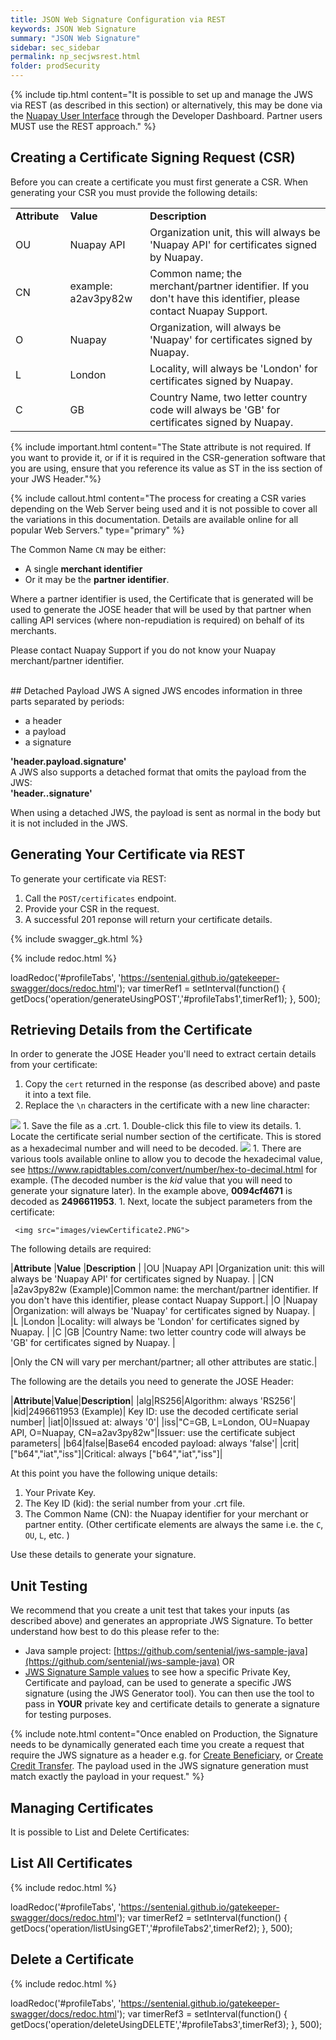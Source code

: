 ```yaml
---
title: JSON Web Signature Configuration via REST
keywords: JSON Web Signature
summary: "JSON Web Signature"
sidebar: sec_sidebar
permalink: np_secjwsrest.html
folder: prodSecurity
---
```


{% include tip.html content="It is possible to set up and manage the JWS via REST (as described in this section) or alternatively, this may be done via the [Nuapay User Interface](np_secjwsui.html) through the Developer Dashboard. Partner users MUST use the REST approach." %}

## Creating a Certificate Signing Request (CSR)

Before you can create a certificate you must first generate a CSR.
When generating your CSR you must provide the following details:

<table style="width: 100%;mc-table-style: url('Resources/TableStyles/Simple.css');" class="TableStyle-Simple" cellspacing="0">
		<col style="width: 101px;" class="TableStyle-Simple-Column-Column1" />
		<col style="width: 198px;" class="TableStyle-Simple-Column-Column1" />
		<col style="width: 1140px;" class="TableStyle-Simple-Column-Column1" />
		<tbody>
			<tr>
				<td>
					<b>Attribute</b>
				</td>
				<td>
					<b>Value</b>
				</td>
				<td>
					<b>Description</b>
				</td>
			</tr>
			<tr>
				<td>OU</td>
				<td>Nuapay API</td>
				<td>Organization unit, this will always be 'Nuapay API' for certificates signed by Nuapay.</td>
			</tr>
			<tr>
				<td>CN</td>
				<td>example: a2av3py82w</td>
				<td>Common name; the merchant/partner identifier. If you don't have this identifier, please contact Nuapay Support.</td>
			</tr>
			<tr>
				<td>O</td>
				<td>Nuapay</td>
				<td>Organization, will always be 'Nuapay' for certificates signed by Nuapay.</td>
			</tr>
			<tr>
				<td>L</td>
				<td>London</td>
				<td>Locality, will always be 'London' for certificates signed by Nuapay.</td>
			</tr>
			<tr>
				<td>C</td>
				<td>GB</td>
				<td>Country Name, two letter country code will always be 'GB' for certificates signed by Nuapay.</td>
			</tr>
		</tbody>
	</table>

{% include important.html content="The State attribute is not required. If you want to provide it, or if it is required in the CSR-generation software that you are using, ensure that you reference its value as ST in the iss section of your JWS Header."%}

{% include callout.html content="The process for creating a CSR varies depending on the Web Server being used and it is not possible to cover all the variations in this documentation. Details are available online for all popular Web Servers." type="primary" %}

The Common Name `CN` may be either:
* A single **merchant identifier**
* Or it may be the **partner identifier**.

Where a partner identifier is used, the Certificate that is generated will be used to generate the JOSE header that will be used by that partner when calling API services (where non-repudiation is required) on behalf of its merchants.

Please contact Nuapay Support if you do not know your Nuapay merchant/partner identifier.

<br/>
## Detached Payload JWS
A signed JWS encodes information in three parts separated by periods:
<ul>
 <li>a header</li>
 <li>a payload</li>
 <li>a signature</li>
</ul>
<strong>'header.payload.signature' </strong>
<br/>
A JWS also supports a detached format that omits the payload from the JWS:
<br/>
<strong>'header..signature' </strong>
<br/>
<p>
When using a detached JWS, the payload is sent as normal in the body but it is not included in the JWS.
</p>



## Generating Your Certificate via REST

To generate your certificate via REST:

1. Call the `POST/certificates` endpoint.
1. Provide your CSR in the request.
1. A successful 201 reponse will return your certificate details.


{% include swagger_gk.html %}

<ul id="profileTabs1" class="nav nav-tabs">



</ul>

{% include redoc.html %}

loadRedoc('#profileTabs', 'https://sentenial.github.io/gatekeeper-swagger/docs/redoc.html');
var timerRef1 = setInterval(function() { getDocs('operation/generateUsingPOST','#profileTabs1',timerRef1); }, 500);


</script>


</div>
</div>


## Retrieving Details from the Certificate

In order to generate the JOSE Header you'll need to extract certain details from your certificate:

1. Copy the `cert` returned in the response (as described above) and paste it into a text file.
1. Replace the `\n` characters in the certificate with a new line character:
<img src = "images/sec_cert_newLine.png">
1. Save the file as a .crt.
1. Double-click this file to view its details.
1. Locate the certificate serial number section of the certificate. This is stored as a hexadecimal number and will need to be decoded.

   <img src="images/ViewCertificate.png">
1. There are various tools available online to allow you to decode the hexadecimal value, see <a href = "https://www.rapidtables.com/convert/number/hex-to-decimal.html" target = "_blank">https://www.rapidtables.com/convert/number/hex-to-decimal.html</a> for example. (The decoded number is the <i>kid</i> value that you will need to generate your signature later). In the example above, <b>0094cf4671</b> is decoded as <b>2496611953</b>.</li>
1. Next, locate the subject parameters from the certificate:

	 <img src="images/viewCertificate2.PNG">

The following details are required:

|**Attribute**	|**Value**	|**Description**																							|
|OU				|Nuapay API	|Organization unit: this will always be 'Nuapay API' for certificates signed by Nuapay.						|
|CN				|a2av3py82w (Example)|Common name: the merchant/partner identifier. If you don't have this identifier, please contact Nuapay Support.|
|O				|Nuapay		|Organization: will always be 'Nuapay' for certificates signed by Nuapay.									|
|L				|London		|Locality: will always be 'London' for certificates signed by Nuapay.										|
|C				|GB			|Country Name: two letter country code will always be 'GB' for certificates signed by Nuapay.				|

|Only the CN will vary per merchant/partner; all other attributes are static.|

The following are the details you need to generate the JOSE Header:

|**Attribute**|**Value**|**Description**|
|alg|RS256|Algorithm: always 'RS256'|
|kid|2496611953 (Example)| Key ID: use the decoded certificate serial number|
|iat|0|Issued at: always '0'|
|iss|"C=GB, L=London, OU=Nuapay API, O=Nuapay, CN=a2av3py82w"|Issuer: use the certificate subject parameters|
|b64|false|Base64 encoded payload: always 'false'|
|crit|["b64","iat","iss"]|Critical: always ["b64","iat","iss"]|

At this point you have the following unique details:
1. Your Private Key.
1. The Key ID (kid): the serial number from your .crt file.
1. The Common Name (CN): the Nuapay identifier for your merchant or partner entity.
(Other certificate elements are always the same i.e. the `C`, `OU`, `L`, etc. )

Use these details to generate your signature.

## Unit Testing

We recommend that you create a unit test that takes your inputs (as described above) and generates an appropriate JWS Signature.
To better understand how best to do this please refer to the:

* Java sample project: [https://github.com/sentenial/jws-sample-java](https://github.com/sentenial/jws-sample-java)
	 OR
* [JWS Signature Sample values](np_secjwssample.html) to see how a specific Private Key, Certificate and payload, can be used to generate a specific JWS signature (using the JWS Generator tool). You can then use the tool to pass in **YOUR** private key and certificate details to generate a signature for testing purposes.

{% include note.html content="Once enabled on Production, the Signature needs to be dynamically generated each time you create a request that require the JWS signature as a header e.g. for [Create Beneficiary](np_createbeneficiary.html), or [Create Credit Transfer](np_createct.html). The payload used in the JWS signature generation must match exactly the payload in your request." %}


## Managing Certificates

It is possible to List and Delete Certificates:

## List All Certificates

<ul id="profileTabs2" class="nav nav-tabs">


</ul>

{% include redoc.html %}

loadRedoc('#profileTabs', 'https://sentenial.github.io/gatekeeper-swagger/docs/redoc.html');
var timerRef2 = setInterval(function() { getDocs('operation/listUsingGET','#profileTabs2',timerRef2); }, 500);


</script>


<div id="mydiv"></div>
</div>
</div>

## Delete a Certificate

<ul id="profileTabs3" class="nav nav-tabs">


</ul>

{% include redoc.html %}

loadRedoc('#profileTabs', 'https://sentenial.github.io/gatekeeper-swagger/docs/redoc.html');
var timerRef3 = setInterval(function() { getDocs('operation/deleteUsingDELETE','#profileTabs3',timerRef3); }, 500);


</script>


</div>
</div>
